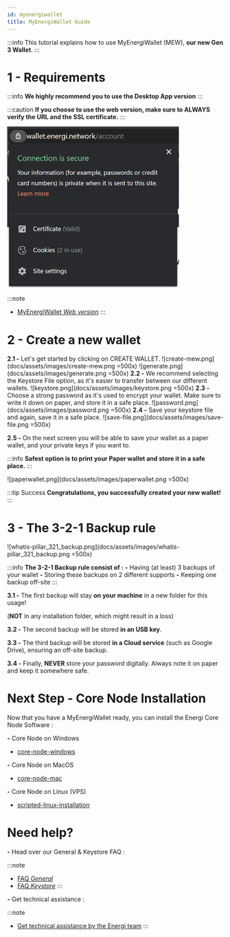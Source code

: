 ```yaml
---
id: myenergiwallet
title: MyEnergiWallet Guide
---
```


:::info
This tutorial explains how to use MyEnergiWallet (MEW), **our new Gen 3 Wallet**.
:::

# 1 - Requirements

:::info
**We highly recommend you to use the Desktop App version**
:::

:::caution
**If you choose to use the web version, make sure to ALWAYS verify the URL and the SSL certificate.**
:::

<img src="docs/assets/images/certification.png" width="400"/>

:::note
- [MyEnergiWallet *Web version*](https://wallet.energi.network/)
:::

# 2 - Create a new wallet

**2.1 -** Let's get started by clicking on CREATE WALLET.
![create-mew.png](docs/assets/images/create-mew.png =500x)
![generate.png](docs/assets/images/generate.png =500x)
**2.2 -** We recommend selecting the Keystore File option, as it's easier to transfer between our different wallets.
![keystore.png](docs/assets/images/keystore.png =500x)
**2.3 -** Choose a strong password as it's used to encrypt your wallet. Make sure to write it down on paper, and store it in a safe place.
![password.png](docs/assets/images/password.png =500x)
**2.4 -** Save your keystore file and again, save it in a safe place.
![save-file.png](docs/assets/images/save-file.png =500x)

**2.5 -** On the next screen you will be able to save your wallet as a paper wallet, and your private keys if you want to.

:::info
**Safest option is to print your Paper wallet and store it in a safe place.**
:::

![paperwallet.png](docs/assets/images/paperwallet.png =500x)

:::tip Success
**Congratulations, you successfully created your new wallet!**
:::

# 3 - The 3-2-1 Backup rule

![whatis-pillar_321_backup.png](docs/assets/images/whatis-pillar_321_backup.png =500x)

:::info
**The 3-2-1 Backup rule consist of :**
**-** Having (at least) 3 backups of your wallet
**-** Storing these backups on 2 different supports
**-** Keeping one backup off-site
:::

**3.1 -** The first backup will stay **on your machine** in a new folder for this usage!

(**NOT** in any installation folder, which might result in a loss)

**3.2 -** The second backup will be stored **in an USB key**.

**3.3 -** The third backup will be stored **in a Cloud service** (such as Google Drive), ensuring an off-site backup.

**3.4 -** Finally, **NEVER** store your password digitally. Always note it on paper and keep it somewhere safe.

# Next Step - Core Node Installation

Now that you have a MyEnergiWallet ready, you can install the Energi Core Node Software :

**-** Core Node on Windows

- [core-node-windows](/docs/03-faq/index.md)

**-** Core Node on MacOS

- [core-node-mac](/docs/03-faq/index.md)

**-** Core Node on Linux (VPS)

- [scripted-linux-installation](/docs/03-faq/index.md)

# Need help?

**-** Head over our General & Keystore FAQ :

:::note
- [FAQ *General*](/docs/03-faq/index.md)
- [FAQ *Keystore*](/docs/03-faq/index.md)
:::

**-** Get technical assistance :

:::note
- [Get technical assistance by the Energi team](/docs/03-faq/index.md)
:::
